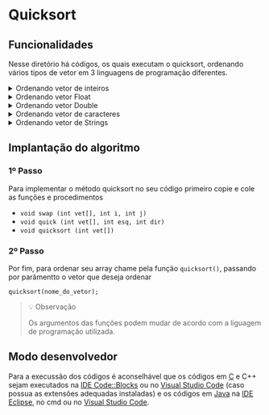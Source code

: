 # Quicksort
<!-- 
## Funcionamento
-->

## Funcionalidades
Nesse diretório há códigos, os quais executam o quicksort, ordenando vários tipos de vetor em 3 linguagens de programação diferentes.

<details>
<summary>Ordenando vetor de inteiros</summary>

### *Ordem crescente*
- [C](./c/quickIntCrescente.c)
- [C++](./cpp/quickIntCrescente.cpp)
- [Java](./java/quickIntCrescente.java)

### *Ordem decrescente*
- [C](./c/quickIntDecrescente.c)
- [C++](./cpp/quickIntDecrescente.cpp)
- [Java](./java/quickIntDecrescente.java)
</details>

<details>
<summary> Ordenando vetor Float</summary>

### *Ordem crescente*
- [C](./c/quickFloatCrescente.c)
- [C++](./cpp/quickFloatCrescente.cpp)
- [Java](./java/quickFloatCrescente.java)

### *Ordem decrescente*
- [C](./c/quickFloatDecrescente.c)
- [C++](./cpp/quickFloatDecrescente.cpp)
- [Java](./java/quickFloatDecrescente.java)
</details>

<details>
<summary>Ordenando vetor Double</summary>

### *Ordem crescente*
- [C](./c/quickDoubleCrescente.c)
- [C++](./cpp/quickDoubleCrescente.cpp)
- [Java](./java/quickDoubleCrescente.java)

### *Ordem decrescente*
- [C](./c/quickDoubleDecrescente.c)
- [C++](./cpp/quickDoubleDecrescente.cpp)
- [Java](./java/quickDoubleDecrescente.java)
</details>

<details>
<summary>Ordenando vetor de caracteres</summary>

### *Ordem crescente*
- [C](./c/quickCharCrescente.c)
- [C++](./cpp/quickCharCrescente.cpp)
- [Java](./java/quickCharCrescente.java)

### *Ordem decrescente*
- [C](./c/quickCharDecrescente.c)
- [C++](./cpp/quickCharDecrescente.cpp)
- [Java](./java/quickCharDecrescente.java)
</details> 

<details>
<summary>Ordenando vetor de Strings</summary>

### *Ordem crescente*
- [C++](./cpp/quickStringCrescente.cpp)
- [Java](./java/quickStringCrescente.java)

### *Ordem decrescente*
- [C++](./cpp/quickStringDecrescente.cpp)
- [Java](./java/quickStringDecrescente.java)
</details>

## Implantação do algoritmo

### 1º Passo

Para implementar o método quicksort no seu código primeiro copie e cole as funções e procedimentos

- `void swap (int vet[], int i, int j)`
- `void quick (int vet[], int esq, int dir)`
- `void quicksort (int vet[])`

### 2º Passo

Por fim, para ordenar seu array chame pela função `quicksort()`, passando por parâmentto o vetor que deseja ordenar

``` 
quicksort(nome_do_vetor); 
```

> 💡 Observação
>
> Os argumentos das funções podem mudar de acordo com a liguagem de programação utilizada.

## Modo desenvolvedor

Para a execussão dos códigos é aconselhável que os códigos em [C](./c) e C++ sejam executados na [IDE Code::Blocks](https://www.codeblocks.org/) ou no [Visual Studio Code](https://code.visualstudio.com/) (caso possua as extensões adequadas instaladas) e os códigos em [Java](./java) na [IDE Eclipse](https://www.eclipse.org/), no cmd ou no [Visual Studio Code](https://code.visualstudio.com/).
